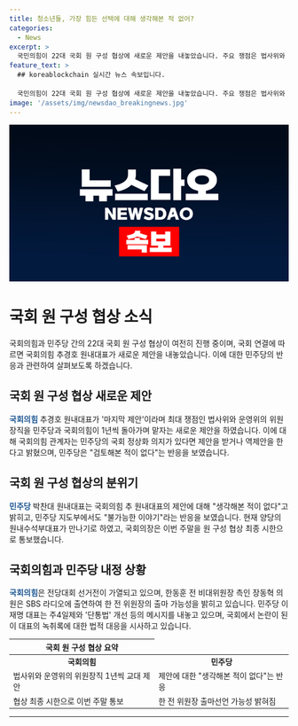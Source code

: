 ```yaml
---
title: 청소년들, 가장 힘든 선택에 대해 생각해본 적 없어?
categories:
  - News
excerpt: >
  국민의힘이 22대 국회 원 구성 협상에 새로운 제안을 내놓았습니다. 주요 쟁점은 법사위와 운영위의 위원장직을 1년씩 교대로 맡는 것인데, 민주당은 쉽게 받아들이기 어렵다고 합니다. 또한, 국민의힘 전당대회 선거전이 가열되며, 한동훈 전 비대위원장과 나경원, 윤상현 의원 등의 출마 가능성이 높아지고 있습니다. 민주당 이재명 대표는 주4일제와 단통법 폐지 등의 메시지를 내놓았고, 국민의힘 박정훈 의원의 녹취록에 대한 법적 대응을 시사했습니다. 호주의 원 구성 협상 최종 시한은 이번 주말로 지정되었습니다.
feature_text: >
  ## koreablockchain 실시간 뉴스 속보입니다.

  국민의힘이 22대 국회 원 구성 협상에 새로운 제안을 내놓았습니다. 주요 쟁점은 법사위와 운영위의 위원장직을 1년씩 교대로 맡는 것인데, 민주당은 쉽게 받아들이기 어렵다고 합니다. 또한, 국민의힘 전당대회 선거전이 가열되며, 한동훈 전 비대위원장과 나경원, 윤상현 의원 등의 출마 가능성이 높아지고 있습니다. 민주당 이재명 대표는 주4일제와 단통법 폐지 등의 메시지를 내놓았고, 국민의힘 박정훈 의원의 녹취록에 대한 법적 대응을 시사했습니다. 호주의 원 구성 협상 최종 시한은 이번 주말로 지정되었습니다.
image: '/assets/img/newsdao_breakingnews.jpg'
---
```


<p><img src="/assets/img/newsdao_breakingnews.jpg" alt="koreablockchain 속보" /></p>

<h1>국회 원 구성 협상 소식</h1>

<p data-ke-size="size16">국회의힘과 민주당 간의 22대 국회 원 구성 협상이 여전히 진행 중이며, 국회 연결에 따르면 국회의힘 추경호 원내대표가 새로운 제안을 내놓았습니다. 이에 대한 민주당의 반응과 관련하여 살펴보도록 하겠습니다.</p>

<h2 data-ke-size="size26">국회 원 구성 협상 새로운 제안</h2>

<p><b><span style="color: #1a5490;">국회의힘</span></b> 추경호 원내대표가 '마지막 제안'이라며 최대 쟁점인 법사위와 운영위의 위원장직을 민주당과 국회의힘이 1년씩 돌아가며 맡자는 새로운 제안을 하였습니다. 이에 대해 국회의힘 관계자는 민주당의 국회 정상화 의지가 있다면 제안을 받거나 역제안을 한다고 밝혔으며, 민주당은 "검토해본 적이 없다"는 반응을 보였습니다.</p>

<h2 data-ke-size="size26">국회 원 구성 협상의 분위기</h2>

<p><b><span style="color: #1a5490;">민주당</span></b> 박찬대 원내대표는 국회의힘 추 원내대표의 제안에 대해 "생각해본 적이 없다"고 밝히고, 민주당 지도부에서도 "불가능한 이야기"라는 반응을 보였습니다. 현재 양당의 원내수석부대표가 만나기로 하였고, 국회의장은 이번 주말을 원 구성 협상 최종 시한으로 통보했습니다.</p>

<h2 data-ke-size="size26">국회의힘과 민주당 내정 상황</h2>

<p><b><span style="color: #1a5490;">국회의힘</span></b>은 전당대회 선거전이 가열되고 있으며, 한동훈 전 비대위원장 측인 장동혁 의원은 SBS 라디오에 출연하여 한 전 위원장의 출마 가능성을 밝히고 있습니다. 민주당 이재명 대표는 주4일제와 '단통법' 개선 등의 메시지를 내놓고 있으며, 국회에서 논란이 된 이 대표의 녹취록에 대한 법적 대응을 시사하고 있습니다.</p>

<table>
    <thead>
        <tr>
            <th style="text-align: center; height: 17px;"><b>국회 원 구성 협상 요약</b></th>
        </tr>
    </thead>
    <tbody>
        <tr>
            <td style="text-align: center; height: 17px;"><b>국회의힘</b></td>
            <td style="text-align: center; height: 17px;"><b>민주당</b></td>
        </tr>
        <tr>
            <td>법사위와 운영위의 위원장직 1년씩 교대 제안</td>
            <td>제안에 대한 "생각해본 적이 없다"는 반응</td>
        </tr>
        <tr>
            <td>협상 최종 시한으로 이번 주말 통보</td>
            <td>한 전 위원장 출마선언 가능성 밝혀짐</td>
        </tr>
    </tbody>
</table>

<hr>

